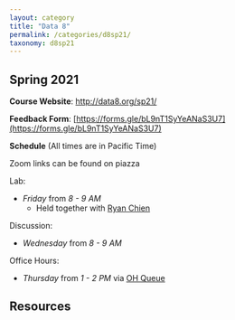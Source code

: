 ```yaml
---
layout: category
title: "Data 8"
permalink: /categories/d8sp21/
taxonomy: d8sp21
---
```


## Spring 2021

**Course Website**: <a href="http://data8.org/sp21">http://data8.org/sp21/</a>

**Feedback Form**: [https://forms.gle/bL9nT1SyYeANaS3U7](https://forms.gle/bL9nT1SyYeANaS3U7)

**Schedule** (All times are in Pacific Time)

Zoom links can be found on piazza

Lab:
- *Friday* from *8 - 9 AM*
    - Held together with [Ryan Chien](mailto:ryanchien04@berkeley.edu)

Discussion:
- *Wednesday* from *8 - 9 AM*

Office Hours:
- *Thursday* from *1 - 2 PM* via [OH Queue](oh.data8.org)


## Resources
